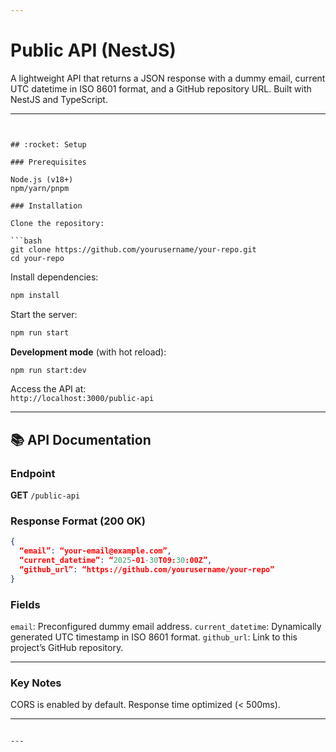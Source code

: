 ```yaml
---

```
# Public API (NestJS)

A lightweight API that returns a JSON response with a dummy email, current UTC datetime in ISO 8601 format, and a GitHub repository URL. Built with NestJS and TypeScript.

---
```


## :rocket: Setup

### Prerequisites

Node.js (v18+)
npm/yarn/pnpm

### Installation

Clone the repository:

```bash
git clone https://github.com/yourusername/your-repo.git
cd your-repo
```

Install dependencies:

```bash
npm install
```

Start the server:

```bash
npm run start
```

**Development mode** (with hot reload):

```bash
npm run start:dev
```

Access the API at:  
 `http://localhost:3000/public-api`

---

## :books: API Documentation

### Endpoint

**GET** `/public-api`

### Response Format (200 OK)

```json
{
  “email”: “your-email@example.com”,
  “current_datetime”: “2025-01-30T09:30:00Z”,
  “github_url”: “https://github.com/yourusername/your-repo”
}
```

### Fields

`email`: Preconfigured dummy email address.
`current_datetime`: Dynamically generated UTC timestamp in ISO 8601 format.
`github_url`: Link to this project’s GitHub repository.

---

### Key Notes

CORS is enabled by default.
Response time optimized (< 500ms).

---

```

---
```
